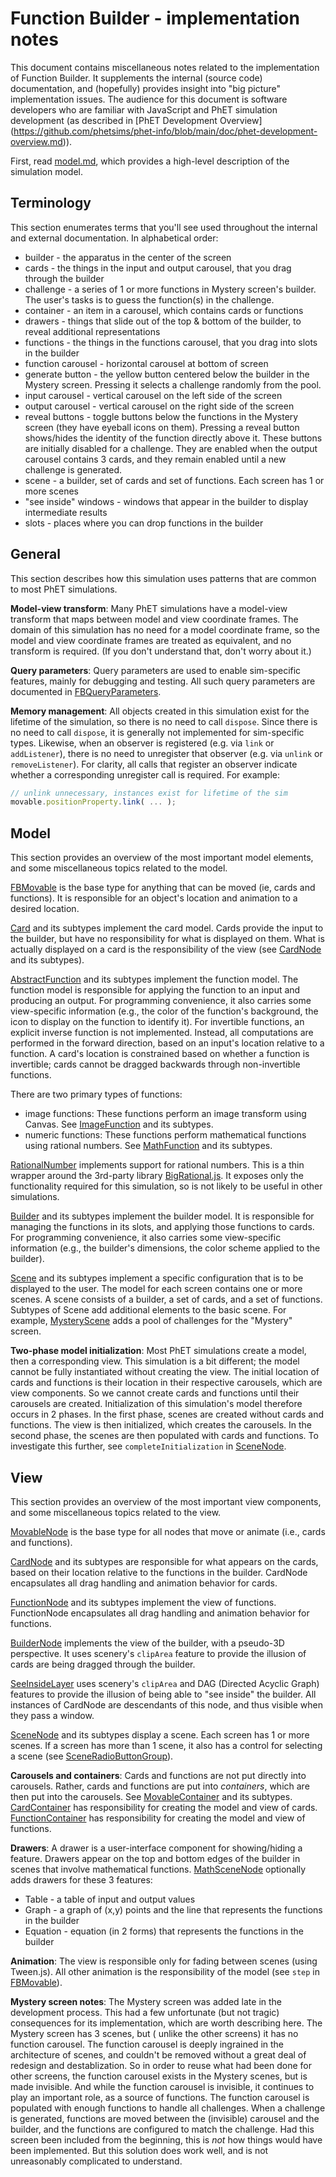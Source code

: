 # Function Builder - implementation notes

This document contains miscellaneous notes related to the implementation of Function Builder. It supplements the
internal (source code) documentation, and (hopefully) provides insight into
"big picture" implementation issues. The audience for this document is software developers who are familiar with
JavaScript and PhET simulation development (as described in [PhET Development Overview]
(https://github.com/phetsims/phet-info/blob/main/doc/phet-development-overview.md)).

First, read [model.md](https://github.com/phetsims/function-builder/blob/main/doc/model.md), which provides a high-level
description of the simulation model.

## Terminology

This section enumerates terms that you'll see used throughout the internal and external documentation. In alphabetical
order:

* builder - the apparatus in the center of the screen
* cards - the things in the input and output carousel, that you drag through the builder
* challenge - a series of 1 or more functions in Mystery screen's builder. The user's tasks is to guess the function(s)
  in the challenge.
* container - an item in a carousel, which contains cards or functions
* drawers - things that slide out of the top & bottom of the builder, to reveal additional representations
* functions - the things in the functions carousel, that you drag into slots in the builder
* function carousel - horizontal carousel at bottom of screen
* generate button - the yellow button centered below the builder in the Mystery screen. Pressing it selects a challenge
  randomly from the pool.
* input carousel - vertical carousel on the left side of the screen
* output carousel - vertical carousel on the right side of the screen
* reveal buttons - toggle buttons below the functions in the Mystery screen (they have eyeball icons on them). Pressing
  a reveal button shows/hides the identity of the function directly above it. These buttons are initially disabled for a
  challenge. They are enabled when the output carousel contains 3 cards, and they remain enabled until a new challenge
  is generated.
* scene - a builder, set of cards and set of functions. Each screen has 1 or more scenes
* "see inside" windows - windows that appear in the builder to display intermediate results
* slots - places where you can drop functions in the builder

## General

This section describes how this simulation uses patterns that are common to most PhET simulations.

**Model-view transform**: Many PhET simulations have a model-view transform that maps between model and view coordinate
frames. The domain of this simulation has no need for a model coordinate frame, so the model and view coordinate frames
are treated as equivalent, and no transform is required. (If you don't understand that, don't worry about it.)

**Query parameters**: Query parameters are used to enable sim-specific features, mainly for debugging and testing. All
such query parameters are documented in
[FBQueryParameters](https://github.com/phetsims/function-builder/blob/main/js/common/FBQueryParameters.js).

**Memory management**: All objects created in this simulation exist for the lifetime of the simulation, so there is no
need to call `dispose`. Since there is no need to call `dispose`, it is generally not implemented for sim-specific
types. Likewise, when an observer is registered (e.g. via `link` or `addListener`), there is no need to unregister that
observer (e.g. via `unlink` or `removeListener`). For clarity, all calls that register an observer indicate whether a
corresponding unregister call is required. For example:

```js
// unlink unnecessary, instances exist for lifetime of the sim
movable.positionProperty.link( ... );
```

## Model

This section provides an overview of the most important model elements, and some miscellaneous topics related to the
model.

[FBMovable](https://github.com/phetsims/function-builder/blob/main/js/common/model/FBMovable.js)
is the base type for anything that can be moved (ie, cards and functions). It is responsible for an object's location
and animation to a desired location.

[Card](https://github.com/phetsims/function-builder/blob/main/js/common/model/cards/Card.js)
and its subtypes implement the card model. Cards provide the input to the builder, but have no responsibility for what
is displayed on them. What is actually displayed on a card is the responsibility of the view (see
[CardNode](https://github.com/phetsims/function-builder/blob/main/js/common/view/cards/CardNode.js)
and its subtypes).

[AbstractFunction](https://github.com/phetsims/function-builder/blob/main/js/common/model/functions/AbstractFunction.js)
and its subtypes implement the function model. The function model is responsible for applying the function to an input
and producing an output. For programming convenience, it also carries some view-specific information
(e.g., the color of the function's background, the icon to display on the function to identify it). For invertible
functions, an explicit inverse function is not implemented. Instead, all computations are performed in the forward
direction, based on an input's location relative to a function. A card's location is constrained based on whether a
function is invertible; cards cannot be dragged backwards through non-invertible functions.

There are two primary types of functions:

* image functions: These functions perform an image transform using Canvas. See
  [ImageFunction](https://github.com/phetsims/function-builder/blob/main/js/common/model/functions/ImageFunction.js)
  and its subtypes.
* numeric functions: These functions perform mathematical functions using rational numbers. See
  [MathFunction](https://github.com/phetsims/function-builder/blob/main/js/common/model/functions/MathFunction.js)
  and its subtypes.

[RationalNumber](https://github.com/phetsims/function-builder/blob/main/js/common/model/RationalNumber.js)
implements support for rational numbers. This is a thin wrapper around the 3rd-party library
[BigRational.js](https://github.com/peterolson/BigRational.js). It exposes only the functionality required for this
simulation, so is not likely to be useful in other simulations.

[Builder](https://github.com/phetsims/function-builder/blob/main/js/common/model/builder/Builder.js)
and its subtypes implement the builder model. It is responsible for managing the functions in its slots, and applying
those functions to cards. For programming convenience, it also carries some view-specific information
(e.g., the builder's dimensions, the color scheme applied to the builder).

[Scene](https://github.com/phetsims/function-builder/blob/main/js/common/model/Scene.js)
and its subtypes implement a specific configuration that is to be displayed to the user. The model for each screen
contains one or more scenes. A scene consists of a builder, a set of cards, and a set of functions. Subtypes of Scene
add additional elements to the basic scene. For example,
[MysteryScene](https://github.com/phetsims/function-builder/blob/main/js/mystery/model/MysteryScene.js)
adds a pool of challenges for the "Mystery" screen.

**Two-phase model initialization**: Most PhET simulations create a model, then a corresponding view. This simulation is
a bit different; the model cannot be fully instantiated without creating the view. The initial location of cards and
functions is their location in their respective carousels, which are view components. So we cannot create cards and
functions until their carousels are created. Initialization of this simulation's model therefore occurs in 2 phases. In
the first phase, scenes are created without cards and functions. The view is then initialized, which creates the
carousels. In the second phase, the scenes are then populated with cards and functions. To investigate this further, see
`completeInitialization` in
[SceneNode](https://github.com/phetsims/function-builder/blob/main/js/common/view/SceneNode.js).

## View

This section provides an overview of the most important view components, and some miscellaneous topics related to the
view.

[MovableNode](https://github.com/phetsims/function-builder/blob/main/js/common/view/MovableNode.js)
is the base type for all nodes that move or animate (i.e., cards and functions).

[CardNode](https://github.com/phetsims/function-builder/blob/main/js/common/view/cards/CardNode.js)
and its subtypes are responsible for what appears on the cards, based on their location relative to the functions in the
builder. CardNode encapsulates all drag handling and animation behavior for cards.

[FunctionNode](https://github.com/phetsims/function-builder/blob/main/js/common/view/functions/FunctionNode.js)
and its subtypes implement the view of functions. FunctionNode encapsulates all drag handling and animation behavior for
functions.

[BuilderNode](https://github.com/phetsims/function-builder/blob/main/js/common/view/builder/BuilderNode.js)
implements the view of the builder, with a pseudo-3D perspective. It uses scenery's `clipArea` feature to provide the
illusion of cards are being dragged through the builder.

[SeeInsideLayer](https://github.com/phetsims/function-builder/blob/main/js/common/view/SeeInsideLayer.js)
uses scenery's `clipArea` and DAG (Directed Acyclic Graph) features to provide the illusion of being able to "see
inside" the builder. All instances of CardNode are descendants of this node, and thus visible when they pass a window.

[SceneNode](https://github.com/phetsims/function-builder/blob/main/js/common/view/SceneNode.js) and its subtypes display
a scene. Each screen has 1 or more scenes. If a screen has more than 1 scene, it also has a control for selecting a
scene (see
[SceneRadioButtonGroup](https://github.com/phetsims/function-builder/blob/main/js/common/view/SceneRadioButtonGroup.js)).

**Carousels and containers**: Cards and functions are not put directly into carousels. Rather, cards and functions are
put into *containers*, which are then put into the carousels. See
[MovableContainer](https://github.com/phetsims/function-builder/blob/main/js/common/view/containers/MovableContainer.js)
and its subtypes.
[CardContainer](https://github.com/phetsims/function-builder/blob/main/js/common/view/containers/CardContainer.js)
has responsibility for creating the model and view of cards.
[FunctionContainer](https://github.com/phetsims/function-builder/blob/main/js/common/view/containers/FunctionContainer.js)
has responsibility for creating the model and view of functions.

**Drawers**: A drawer is a user-interface component for showing/hiding a feature. Drawers appear on the top and bottom
edges of the builder in scenes that involve mathematical functions.
[MathSceneNode](https://github.com/phetsims/function-builder/blob/main/js/common/view/MathSceneNode.js)
optionally adds drawers for these 3 features:

* Table - a table of input and output values
* Graph - a graph of (x,y) points and the line that represents the functions in the builder
* Equation - equation (in 2 forms) that represents the functions in the builder

**Animation**: The view is responsible only for fading between scenes (using Tween.js). All other animation is the
responsibility of the model
(see `step` in [FBMovable](https://github.com/phetsims/function-builder/blob/main/js/common/model/Movable.js)).

**Mystery screen notes**: The Mystery screen was added late in the development process. This had a few unfortunate (but
not tragic) consequences for its implementation, which are worth describing here. The Mystery screen has 3 scenes, but (
unlike the other screens) it has no function carousel. The function carousel is deeply ingrained in the architecture of
scenes, and couldn't be removed without a great deal of redesign and destablization. So in order to reuse what had been
done for other screens, the function carousel exists in the Mystery scenes, but is made invisible. And while the
function carousel is invisible, it continues to play an important role, as a source of functions. The function carousel
is populated with enough functions to handle all challenges. When a challenge is generated, functions are moved between
the (invisible) carousel and the builder, and the functions are configured to match the challenge. Had this screen been
included from the beginning, this is *not* how things would have been implemented. But this solution does work well, and
is not unreasonably complicated to understand.
